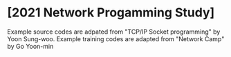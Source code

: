 # [2021 Network Progamming Study]
Example source codes are adpated from "TCP/IP Socket programming" by Yoon Sung-woo. 
Example training codes are adapted from "Network Camp" by Go Yoon-min
